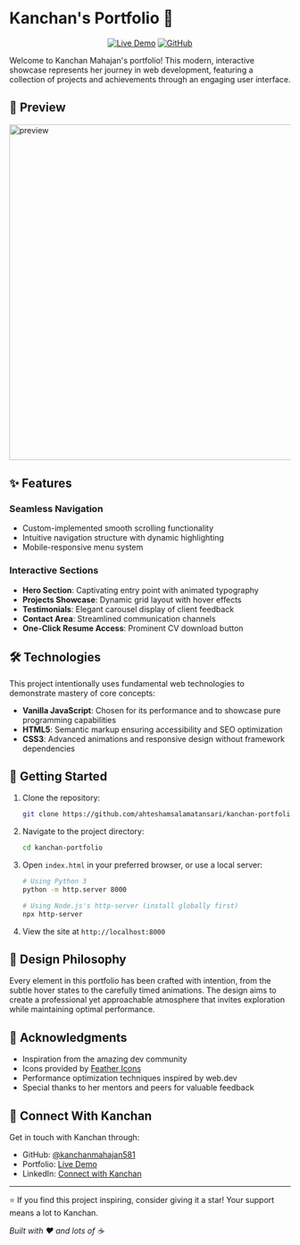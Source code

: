 # Kanchan's Portfolio 🚀

<div align="center">

[![Live Demo](https://img.shields.io/badge/LIVE-DEMO-success?style=for-the-badge)]("#LiveDemo")
[![GitHub](https://img.shields.io/badge/GITHUB-REPO-blue?style=for-the-badge)](https://github.com/ahteshamsalamatansari/Kanchan-Portfolio)

</div>

Welcome to Kanchan Mahajan's portfolio! This modern, interactive showcase represents her journey in web development, featuring a collection of projects and achievements through an engaging user interface.

## 📸 Preview

<img src="./images/kanchan_preview.jpg" alt="preview" width="600px" align="center"/>

## ✨ Features

### Seamless Navigation
- Custom-implemented smooth scrolling functionality
- Intuitive navigation structure with dynamic highlighting
- Mobile-responsive menu system

### Interactive Sections
- **Hero Section**: Captivating entry point with animated typography
- **Projects Showcase**: Dynamic grid layout with hover effects
- **Testimonials**: Elegant carousel display of client feedback
- **Contact Area**: Streamlined communication channels
- **One-Click Resume Access**: Prominent CV download button

## 🛠️ Technologies

This project intentionally uses fundamental web technologies to demonstrate mastery of core concepts:

- **Vanilla JavaScript**: Chosen for its performance and to showcase pure programming capabilities
- **HTML5**: Semantic markup ensuring accessibility and SEO optimization
- **CSS3**: Advanced animations and responsive design without framework dependencies

## 🚀 Getting Started

1. Clone the repository:
   ```bash
   git clone https://github.com/ahteshamsalamatansari/kanchan-portfolio.git
   ```

2. Navigate to the project directory:
   ```bash
   cd kanchan-portfolio
   ```

3. Open `index.html` in your preferred browser, or use a local server:
   ```bash
   # Using Python 3
   python -m http.server 8000
   
   # Using Node.js's http-server (install globally first)
   npx http-server
   ```

4. View the site at `http://localhost:8000`

## 🎨 Design Philosophy

Every element in this portfolio has been crafted with intention, from the subtle hover states to the carefully timed animations. The design aims to create a professional yet approachable atmosphere that invites exploration while maintaining optimal performance.

## 🙏 Acknowledgments

- Inspiration from the amazing dev community
- Icons provided by [Feather Icons](https://feathericons.com)
- Performance optimization techniques inspired by web.dev
- Special thanks to her mentors and peers for valuable feedback

## 🤝 Connect With Kanchan

Get in touch with Kanchan through:
- GitHub: [@kanchanmahajan581](https://github.com/kanchanmahajan581)
- Portfolio: [Live Demo](#)
- LinkedIn: [Connect with Kanchan](https://www.linkedin.com/in/kanchanmahajan581/)

---

⭐ If you find this project inspiring, consider giving it a star! Your support means a lot to Kanchan.

*Built with ❤️ and lots of ☕*